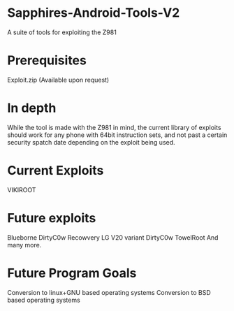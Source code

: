 # Sapphires-Android-Tools-V2
A suite of tools for exploiting the Z981

# Prerequisites
Exploit.zip (Available upon request)

# In depth
While the tool is made with the Z981 in mind, the current library of exploits should work for any phone with 64bit instruction sets, and not past a certain security spatch date depending on the exploit being used. 

# Current Exploits
VIKIROOT

# Future exploits
Blueborne
DirtyC0w
Recowvery
LG V20 variant DirtyC0w
TowelRoot
And many more.

# Future Program Goals
Conversion to linux+GNU based operating systems
Conversion to BSD based operating systems

